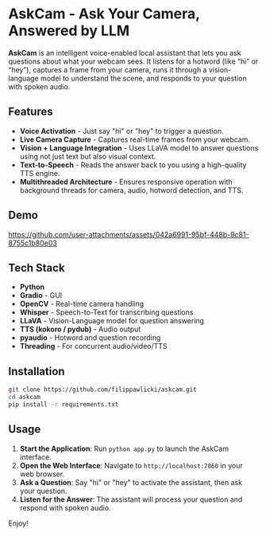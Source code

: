 # AskCam - Ask Your Camera, Answered by LLM

**AskCam** is an intelligent voice-enabled local assistant that lets you ask questions 
about what your webcam sees. It listens for a hotword (like “hi” or “hey”), 
captures a frame from your camera, runs it through a vision-language model to 
understand the scene, and responds to your question with spoken audio.

## Features

- **Voice Activation** - Just say "hi" or "hey" to trigger a question.
- **Live Camera Capture** - Captures real-time frames from your webcam.
- **Vision + Language Integration** - Uses LLaVA model to answer questions using not just text but also visual context.
- **Text-to-Speech** - Reads the answer back to you using a high-quality TTS engine.
- **Multithreaded Architecture** - Ensures responsive operation with background threads for camera, audio, hotword detection, and TTS.

## Demo

https://github.com/user-attachments/assets/042a6991-95bf-448b-9c81-8755c1b80e03

## Tech Stack

- **Python**
- **Gradio** - GUI
- **OpenCV** - Real-time camera handling
- **Whisper** - Speech-to-Text for transcribing questions
- **LLaVA** - Vision-Language model for question answering
- **TTS (kokoro / pydub)** - Audio output
- **pyaudio** - Hotword and question recording
- **Threading** - For concurrent audio/video/TTS

## Installation

```bash
git clone https://github.com/filippawlicki/askcam.git
cd askcam
pip install -r requirements.txt
```

## Usage

1. **Start the Application**: Run `python app.py` to launch the AskCam interface.
2. **Open the Web Interface**: Navigate to `http://localhost:7860` in your web browser.
3. **Ask a Question**: Say "hi" or "hey" to activate the assistant, then ask your question.
4. **Listen for the Answer**: The assistant will process your question and respond with spoken audio.

Enjoy!

